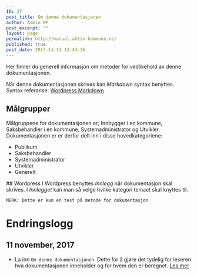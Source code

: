 ```yaml
---
ID: 37
post_title: Om denne dokumentasjonen
author: Admin WP
post_excerpt: ""
layout: page
permalink: http://manual.aktiv-kommune.no/
published: true
post_date: 2017-11-11 12:43:36
---
```

Her finner du generell informasjon om metoder for vedlikehold av denne dokumentasjonen.

Når denne dokumentasjonen skrives kan <em>Markdown</em> syntax benyttes. Syntax referanse: [Wordpress Markdown](https://en.support.wordpress.com/markdown-quick-reference/)

## Målgrupper
Målgruppene for dokumentasjonen er; Innbygger i en kommune, Saksbehandler i en kommune, Systemadministrator og Utvikler. Dokumentasjonen er er derfor delt inn i disse hovedkategoriene:
<ul>
 	<li>Publikum</li>
 	<li>Saksbehandler</li>
 	<li>Systemadministrator</li>
 	<li>Utvikler</li>
 	<li>Generelt</li>
</ul>
## Wordpress
I Wordpress benyttes <em>Innlegg</em> når dokumentasjon skal skrives. I <em>Innlegget</em> kan man så velge hvilke kategori temaet skal knyttes til.

```
MERK: Dette er kun en test på metode for dokumentasjon
```

# Endringslogg

## 11 november, 2017

- La inn `Om denne dokumentasjonen`. Dette for å gjøre det tydelig for leseren hva dokumentasjonen inneholder og for hvem den er beregnet. [Les mer](http://manual.aktiv-kommune.no/?page_id=37)